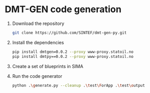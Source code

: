 # DMT-GEN code generation

1. Download the repository

   ```sh
   git clone https://github.com/SINTEF/dmt-gen-py.git
   ```

2. Install the dependencies

   ```sh
   pip install dmtgen=0.0.2 --proxy www-proxy.statoil.no
   pip install dmtpy==0.0.2 --proxy www-proxy.statoil.no
   ```

3. Create a set of blueprints in SIMA
4. Run the code generator

   ```sh
   python .\generate.py --cleanup .\test\ForApp .\test\output
   ```
